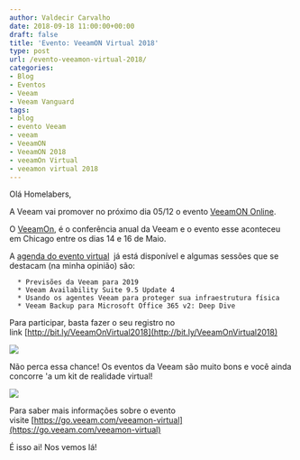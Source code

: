 ```yaml
---
author: Valdecir Carvalho
date: 2018-09-18 11:00:00+00:00
draft: false
title: 'Evento: VeeamON Virtual 2018'
type: post
url: /evento-veeamon-virtual-2018/
categories:
- Blog
- Eventos
- Veeam
- Veeam Vanguard
tags:
- blog
- evento Veeam
- veeam
- VeeamON
- VeeamON 2018
- veeamOn Virtual
- veeamon virtual 2018
---
```


Olá Homelabers,

A Veeam vai promover no próximo dia 05/12 o evento [VeeamON Online](https://go.veeam.com/veeamon-virtual).

O [VeeamOn](https://www.veeam.com/veeamon), é o conferência anual da Veeam e o evento esse aconteceu em Chicago entre os dias 14 e 16 de Maio.

A [agenda do evento virtual](https://go.veeam.com/veeamon-virtual#agenda)  já está disponível e algumas sessões que se destacam (na minha opinião) são:




      * Previsões da Veeam para 2019
      * Veeam Availability Suite 9.5 Update 4
      * Usando os agentes Veeam para proteger sua infraestrutura física
      * Veeam Backup para Microsoft Office 365 v2: Deep Dive


Para participar, basta fazer o seu registro no link [http://bit.ly/VeeamOnVirtual2018](http://bit.ly/VeeamOnVirtual2018)

![](/imagens/2018/09/evento-veeamOn-Online-2018-porque-participar-644x371.jpg)


Não perca essa chance! Os eventos da Veeam são muito bons e você ainda concorre 'a um kit de realidade virtual!

![](/imagens/2018/09/evento-veeamOn-Online-2018-registre-para-ganhar-644x127.jpg)


Para saber mais informações sobre o evento visite [https://go.veeam.com/veeamon-virtual](https://go.veeam.com/veeamon-virtual)

É isso ai! Nos vemos lá!
